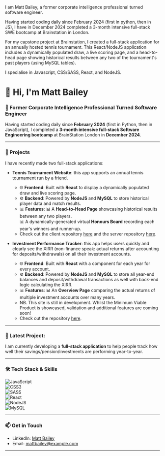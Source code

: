 I am Matt Bailey, a former corporate intelligence professional turned software engineer.

Having started coding daily since February 2024 (first in python, then in JS), I have in December 2024 completed a 3-month intensive full-stack SWE bootcamp at Brainstation in London. 

For my capstone project at Brainstation, I created a full-stack application for an annually hosted tennis tournament. This React/NodeJS application includes a dynamically populated draw, a live scoring page, and a head-to-head page showing historical results between any two of the tournament's past players (using MySQL tables).

I specialise in Javascript, CSS/SASS, React, and NodeJS.

# 👋 Hi, I'm Matt Bailey

### 🧩 Former Corporate Intelligence Professional Turned Software Engineer  

Having started coding daily since **February 2024** (first in Python, then in JavaScript), I completed a **3-month intensive full-stack Software Engineering bootcamp** at BrainStation London in **December 2024**.

---

### 🎾 Projects 

I have recently made two full-stack applications:

-  **Tennis Tournament Website**: this app supports an annual tennis tournament run by a friend.
      - 🌐 **Frontend**: Built with **React** to display a dynamically populated draw and live scoring page.  
      - ⚙️ **Backend**: Powered by **NodeJS** and **MySQL** to store historical player data and match results.  
      - 📊 **Features**:
              📊 A **Head-to-Head Page** showcasing historical results between any two players.  
              📊 A dynamically-generated virtual **Honours Board** recording each year's winners and runner-up.
      - Check out the client repository [here](https://github.com/baileyma/matt-bailey-capstone) and the server repository [here](https://github.com/baileyma/matt-bailey-capstone-backend).

-  **Investment Performance Tracker**: this app helps users quickly and clearly see the XIRR (non-finance speak: actual returns after accounting for deposits/withdrawals) on all their investment accounts.
      - 🌐 **Frontend**: Built with **React** with a component for each year for every account.  
      - ⚙️ **Backend**: Powered by **NodeJS** and **MySQL** to store all year-end balances and deposit/withdrawal transactions as well with back-end logic calculating the XIRR.  
      - 📊 **Features**:
              📊 An **Overview Page** comparing the actual returns of multiple investment accounts over many years.
      - NB. This site is still in development. Whilst the Minimum Viable Product is showcased, validation and additional features are coming soon!
      - Check out the repository [here](https://github.com/baileyma/investment-tracker).               

---

### 🎾 Latest Project: 

I am currently developing a **full-stack application** to help people track how well their savings/pension/investments are performing year-to-year.

---

### 🛠️ Tech Stack & Skills

![JavaScript](https://img.shields.io/badge/-JavaScript-222?style=flat&logo=javascript)  
![CSS3](https://img.shields.io/badge/-CSS3-1572B6?style=flat&logo=css3)  
![SASS](https://img.shields.io/badge/-SASS-CC6699?style=flat&logo=sass)  
![React](https://img.shields.io/badge/-React-61DAFB?style=flat&logo=react)  
![NodeJS](https://img.shields.io/badge/-Node.js-339933?style=flat&logo=node.js)  
![MySQL](https://img.shields.io/badge/-MySQL-4479A1?style=flat&logo=mysql)  

---

### 📫 Get in Touch  

- LinkedIn: [Matt Bailey](#)  
- Email: [mattbailey@example.com](mailto:mattbailey@example.com)  

---



